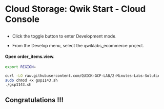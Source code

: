 
# Cloud Storage: Qwik Start - Cloud Console














## 

- Click the toggle button to enter Development mode.

- From the Develop menu, select the qwiklabs_ecommerce project.

#### Open order_items.view.


```bash
export REGION=

curl -LO raw.githubusercontent.com/QUICK-GCP-LAB/2-Minutes-Labs-Solutions/main/Dataplex%20Qwik%20Start%20-%20Console/gsp1143.sh
sudo chmod +x gsp1143.sh
./gsp1143.sh
```



## Congratulations !!!

